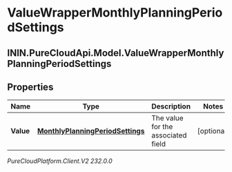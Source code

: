 # ValueWrapperMonthlyPlanningPeriodSettings

## ININ.PureCloudApi.Model.ValueWrapperMonthlyPlanningPeriodSettings

## Properties

|Name | Type | Description | Notes|
|------------ | ------------- | ------------- | -------------|
| **Value** | [**MonthlyPlanningPeriodSettings**](MonthlyPlanningPeriodSettings) | The value for the associated field | [optional] |



_PureCloudPlatform.Client.V2 232.0.0_
